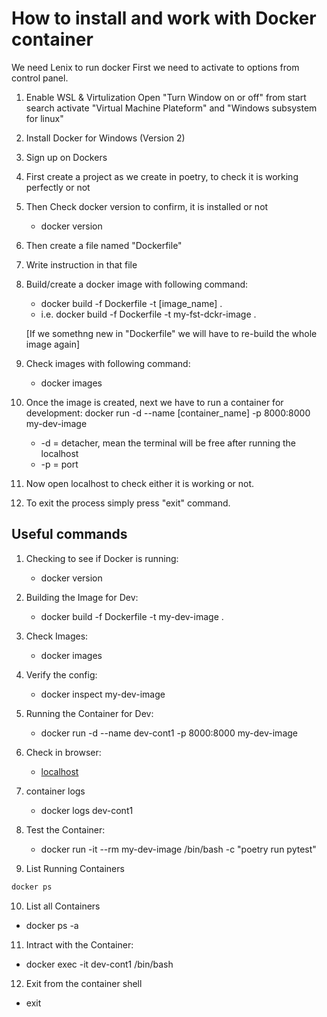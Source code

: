 # How to install and work with Docker container

We need Lenix to run docker
First we need to activate to options from control panel.

1. Enable WSL & Virtulization
   Open "Turn Window on or off" from start search
   activate "Virtual Machine Plateform" and "Windows subsystem for linux"

2. Install Docker for Windows (Version 2)

3. Sign up on Dockers

4. First create a project as we create in poetry, to check it is working perfectly or not

5. Then Check docker version to confirm, it is installed or not

   - docker version

6. Then create a file named "Dockerfile"

7. Write instruction in that file

8. Build/create a docker image with following command:

   - docker build -f Dockerfile -t [image_name] .
   - i.e. docker build -f Dockerfile -t my-fst-dckr-image .

   [If we somethng new in "Dockerfile" we will have to re-build the whole image again]

9. Check images with following command:

   - docker images

10. Once the image is created, next we have to run a container for development:
    docker run -d --name [container_name] -p 8000:8000 my-dev-image

    - -d = detacher, mean the terminal will be free after running the localhost
    - -p = port

11. Now open localhost to check either it is working or not.

12. To exit the process simply press "exit" command.

## Useful commands

1. Checking to see if Docker is running:

   - docker version

2. Building the Image for Dev:

   - docker build -f Dockerfile -t my-dev-image .

3. Check Images:

   - docker images

4. Verify the config:

   - docker inspect my-dev-image

5. Running the Container for Dev:

   - docker run -d --name dev-cont1 -p 8000:8000 my-dev-image

6. Check in browser:

   - [localhost](http://localhost:8000/)

7. container logs

   - docker logs dev-cont1

8. Test the Container:

   - docker run -it --rm my-dev-image /bin/bash -c "poetry run pytest"

9. List Running Containers

```bash
docker ps
```

10. List all Containers

- docker ps -a

11. Intract with the Container:

- docker exec -it dev-cont1 /bin/bash

12. Exit from the container shell

- exit
